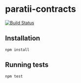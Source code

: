 # paratii-contracts


[![Build Status](https://travis-ci.org/Paratii-Video/paratii-contracts.svg?branch=master)](https://travis-ci.org/Paratii-Video/paratii-contracts)



## Installation

    npm install

## Running tests

    npm test

